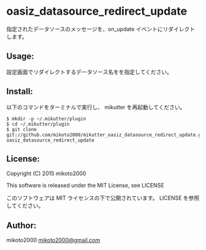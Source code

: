 oasiz_datasource_redirect_update
================================

指定されたデータソースのメッセージを、on_update イベントにリダイレクトします。


Usage:
------

設定画面でリダイレクトするデータソース名をを指定してください。


Install:
--------

以下のコマンドをターミナルで実行し、 mikutter を再起動してください。

~~~ { .sh }
$ mkdir -p ~/.mikutter/plugin
$ cd ~/.mikutter/plugin
$ git clone git://github.com/mikoto2000/mikutter_oasiz_datasource_redirect_update.git oasiz_datasource_redirect_update
~~~


License:
--------

Copyright (C) 2015 mikoto2000

This software is released under the MIT License, see LICENSE

このソフトウェアは MIT ライセンスの下で公開されています。 LICENSE を参照してください。


Author:
-------

mikoto2000 <mikoto2000@gmail.com>
